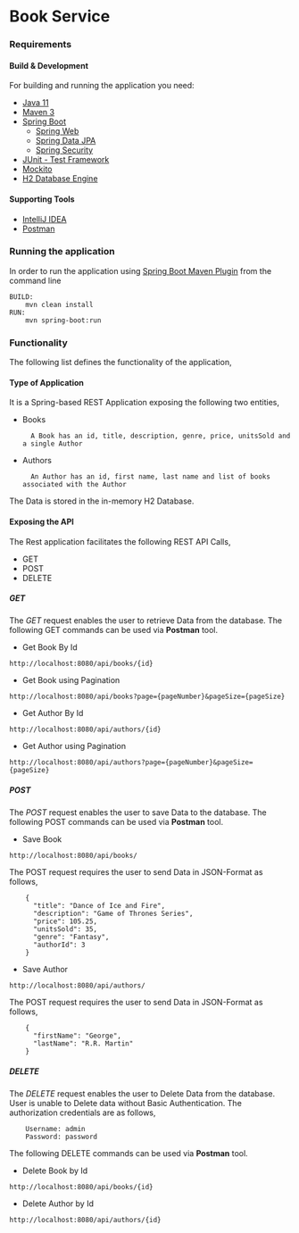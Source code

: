 # Book Service

### Requirements
#### Build & Development
For building and running the application you need:

* [Java 11](https://www.oracle.com/uk/java/technologies/javase/jdk11-archive-downloads.html)
* [Maven 3](https://maven.apache.org/)
* [Spring Boot](https://spring.io/projects/spring-boot)
    * [Spring Web](https://docs.spring.io/spring-boot/docs/2.7.4/reference/htmlsingle/#web)
    * [Spring Data JPA](https://docs.spring.io/spring-boot/docs/2.7.4/reference/htmlsingle/#data.sql.jpa-and-spring-data)
    * [Spring Security](https://docs.spring.io/spring-boot/docs/2.7.4/reference/htmlsingle/#web.security)
* [JUnit - Test Framework](https://www.tutorialspoint.com/junit/junit_test_framework.htm)
* [Mockito](https://site.mockito.org/)
* [H2 Database Engine](http://www.h2database.com/html/quickstart.html)

#### Supporting Tools
* [IntelliJ IDEA](https://www.jetbrains.com/idea/)
* [Postman](https://www.postman.com/downloads/)

### Running the application

In order to run the application using [Spring Boot Maven Plugin](https://docs.spring.io/spring-boot/docs/current/reference/html/build-tool-plugins-maven-plugin.html) from the command line

```shell
BUILD:
    mvn clean install
RUN:
    mvn spring-boot:run
```

### Functionality

The following list defines the functionality of the application, 

#### Type of Application
It is a Spring-based REST Application exposing the following two entities,
* Books
    
        A Book has an id, title, description, genre, price, unitsSold and a single Author
* Authors

        An Author has an id, first name, last name and list of books associated with the Author

The Data is stored in the in-memory H2 Database. 

#### Exposing the API
The Rest application facilitates the following REST API Calls,
* GET
* POST
* DELETE

##### GET
The *GET* request enables the user to retrieve Data from the database. The following GET commands can be used via 
**Postman** tool.

* Get Book By Id
```shell 
http://localhost:8080/api/books/{id}
```
* Get Book using Pagination
```shell 
http://localhost:8080/api/books?page={pageNumber}&pageSize={pageSize}
```
* Get Author By Id
```shell 
http://localhost:8080/api/authors/{id}
```
* Get Author using Pagination
```shell 
http://localhost:8080/api/authors?page={pageNumber}&pageSize={pageSize}
```

##### POST
The *POST* request enables the user to save Data to the database. The following POST commands can be used via 
**Postman** tool.

* Save Book
```shell 
http://localhost:8080/api/books/
```
   The POST request requires the user to send Data in JSON-Format as follows,
```
    {
      "title": "Dance of Ice and Fire",
      "description": "Game of Thrones Series",
      "price": 105.25,
      "unitsSold": 35,
      "genre": "Fantasy",
      "authorId": 3
    }
```
* Save Author
```shell 
http://localhost:8080/api/authors/
```
   The POST request requires the user to send Data in JSON-Format as follows,
```
    {
      "firstName": "George",
      "lastName": "R.R. Martin"
    }
```

##### DELETE
The *DELETE* request enables the user to Delete Data from the database. User is unable to Delete data without 
Basic Authentication. The authorization credentials are as follows, 

        Username: admin
        Password: password  

The following DELETE commands can be used via **Postman** tool.

* Delete Book by Id
```shell 
http://localhost:8080/api/books/{id}
```

* Delete Author by Id
```shell 
http://localhost:8080/api/authors/{id}
```











